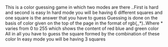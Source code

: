 This is a color guessing game in which two modes are there ..First is hard and second is easy
In hard mode you will be having 6 different squares and one square is the answer that you have to guess
Guessing is done on the basis of color given on the top of the page in the format of rgb(*,*,*)..Where * varies from 0 to 255 which shows the content of red blue and green color
All in all you have to guess the square formed by the combination of these color
In easy mode you will be having 3 squares
